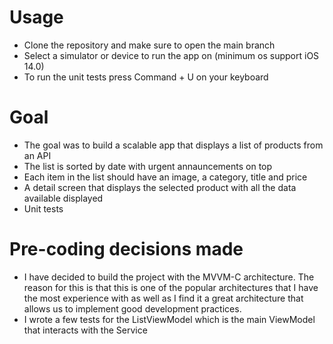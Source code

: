# Usage
- Clone the repository and make sure to open the main branch
- Select a simulator or device to run the app on (minimum os support iOS 14.0)
- To run the unit tests press Command + U on your keyboard

# Goal
- The goal was to build a scalable app that displays a list of products from an API
- The list is sorted by date with urgent annauncements on top
- Each item in the list should have an image, a category, title and price
- A detail screen that displays the selected product with all the data available displayed
- Unit tests

# Pre-coding decisions made
- I have decided to build the project with the MVVM-C architecture. The reason for this is that this is one of the popular architectures that I have the most experience with as well as I find it a great architecture that allows us to implement good development practices.
- I wrote a few tests for the ListViewModel which is the main ViewModel that interacts with the Service
